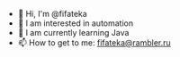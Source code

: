 - 👋 Hi, I'm @fifateka
- 👀 I am interested in automation
- 🌱 I am currently learning Java
- 📫 How to get to me: fifateka@rambler.ru

<!---
fifateka/fifateka is a ✨ special ✨ repository because its `README.md` (this file) appears on your GitHub profile.
You can click the Preview link to take a look at your changes.
--->
